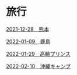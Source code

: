
# 旅行


[2021-12-28　熊本](./2021-12-28)

[2022-01-09　鹿島](./2022-01-09)

[2022-01-29　高輪プリンス](./2022-01-29)

[2022-02-10　沖縄キャンプ](./2022-02-10)
